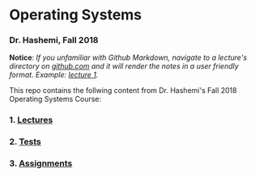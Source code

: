 # Operating Systems
### Dr. Hashemi, Fall 2018

**Notice**: *If you unfamiliar with Github Markdown, navigate to a lecture's directory on [github.com](https://www.github.com) and it will render the notes in a user friendly format. Example: [lecture 1](https://github.com/Ebonsignori/Operating_Systems_Fall_2018/tree/master/lecture_1%20(8-14)).*

This repo contains the follwing content from Dr. Hashemi's Fall 2018 Operating Systems Course:

### **1. [Lectures](./lectures)**
### **2. [Tests](./tests)** 
### **3. [Assignments](./assignments)**